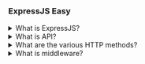 ### ExpressJS Easy

<details>
  <summary>What is ExpressJS?</summary>

**Express.js** is a flexible and clean Node.js web application framework that provides robust features to develop web and mobile applications. You can assume express as a layer built on top of the `Node.js` that helps us to manage a server and routes.

### Let's See More Features Of Express.js :

1. It can be used to design single-page, multi-page and hybrid Web Applications
2. It allows you to set up `middleware` to respond to `HTTP` requests.
3. It Defines a routing table that is used to perform different actions based on `HTTP methods and URL`
4. It allows you to dynamically read HTML pages based on passing arguments to templates

It facilitates the rapid development of Node-based web applications.
In the MERN stack, Express will be used as a backend API
server that interacts with the MongoDB database to
serve data to client (React) applications.

</details>

<details>
  <summary>What is API?</summary>
  TODO: add answer @PournimaAnjole
</details>

<details>
  <summary>What are the various HTTP methods?</summary>
  TODO: add answer @PournimaAnjole
</details>

<details>
  <summary>What is middleware?</summary>
  TODO: add answer @PournimaAnjole
</details>

